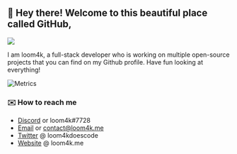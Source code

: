 ## :wave: Hey there! Welcome to this beautiful place called GitHub,
![](https://komarev.com/ghpvc/?username=loom4k&style=flat-square&color=ff69b4)

I am loom4k, a full-stack developer who is working on multiple open-source projects that you can find on my Github profile. Have fun looking at everything!

![Metrics](https://metrics.lecoq.io/loom4k?template=classic&isocalendar=1&languages=1&introduction=1&projects=1&isocalendar.duration=half-year&languages.ignored=css&languages.limit=8&languages.sections=most-used&languages.colors=github&languages.threshold=0%25&languages.indepth=false&languages.categories=markup%2C%20programming&languages.recent.categories=markup%2C%20programming&languages.recent.load=300&languages.recent.days=14&introduction.title=true&projects.limit=4&projects.descriptions=false&config.timezone=America%2FToronto)

### ✉️ How to reach me

- [Discord](https://discord.com/users/534165671651573781) or loom4k#7728
- [Email](mailto:loom4k.twitch@gmail.com) or contact@loom4k.me
- [Twitter](https://twitter.com/loom4kdoescode) @ loom4kdoescode
- [Website](https://loom4k.me) @ loom4k.me
